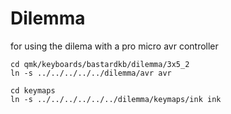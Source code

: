 # Dilemma

for using the dilema with a pro micro avr controller
```console
cd qmk/keyboards/bastardkb/dilemma/3x5_2
ln -s ../../../../../dilemma/avr avr

cd keymaps
ln -s ../../../../../../dilemma/keymaps/ink ink
```


